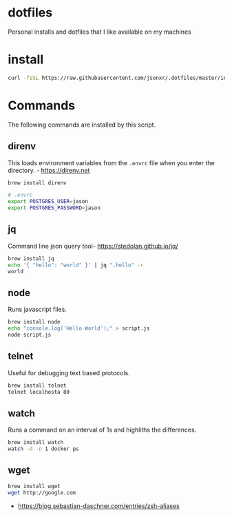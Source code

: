 # dotfiles
Personal installs and dotfiles that I like available on my machines

# install
```sh
curl -fsSL https://raw.githubusercontent.com/jsonxr/.dotfiles/master/install | sh
```
# Commands

The following commands are installed by this script.

## direnv

This loads environment variables from the `.envrc` file when you enter the directory. - https://direnv.net

```sh
brew install direnv

# .envrc
export POSTGRES_USER=jason
export POSTGRES_PASSWORD=jason
```

## jq

Command line json query tool- https://stedolan.github.io/jq/

```sh
brew install jq
echo '{ "hello": "world" }' | jq ".hello" -r
world
```
## node
Runs javascript files.
```sh
brew install node
echo "console.log('Hello World');" > script.js
node script.js
```

## telnet
Useful for debugging text based protocols.
```sh
brew install telnet
telnet localhosta 80
```

## watch
Runs a command on an interval of 1s and highliths the differences.
```sh
brew install watch
watch -d -n 1 docker ps
```

## wget
```sh
brew install wget
wget http://google.com
```

- https://blog.sebastian-daschner.com/entries/zsh-aliases
  
